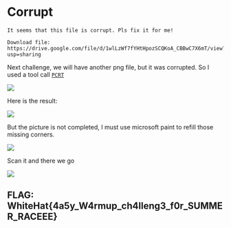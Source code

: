 # **Corrupt**

```
It seems that this file is corrupt. Pls fix it for me!

Download file: https://drive.google.com/file/d/1wlLzWf7fYHtHpozSCQKoA_CBBwC7X6mT/view?usp=sharing
```

Next challenge, we will have another png file, but it was corrupted. So I used a tool call [`PCRT`](https://github.com/sherlly/PCRT)

![](https://user-images.githubusercontent.com/89141562/188395946-77ed0702-1652-4652-990f-3c9785dbba86.png)

Here is the result:

![](https://user-images.githubusercontent.com/89141562/188396068-04c5f232-34cb-42c2-abad-bbac2e65f336.png)

But the picture is not completed, I must use microsoft paint to refill those missing corners.

![](https://user-images.githubusercontent.com/89141562/188396051-fefae8fe-87f8-42c5-9054-819e5e13001f.png)

Scan it and there we go

![](https://user-images.githubusercontent.com/89141562/188395970-5a0be136-c53f-46ae-8699-5d062f0bbfbe.png)

## FLAG: WhiteHat{4a5y_W4rmup_ch4lleng3_f0r_SUMMER_RACEEE}

